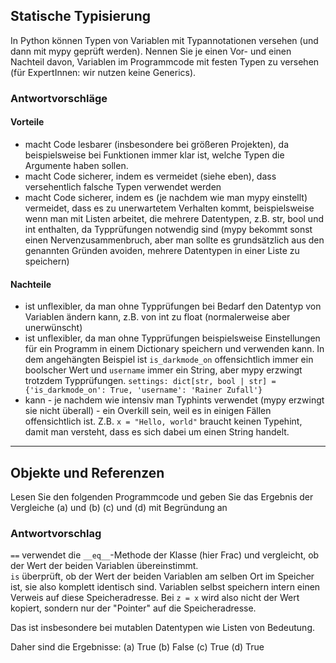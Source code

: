 ## Statische Typisierung
In Python können Typen von Variablen mit Typannotationen versehen (und dann mit mypy geprüft werden).
Nennen Sie je einen Vor- und einen Nachteil davon, Variablen im Programmcode mit festen Typen zu versehen (für ExpertInnen: wir
nutzen keine Generics).

### Antwortvorschläge

#### Vorteile

- macht Code lesbarer (insbesondere bei größeren Projekten), da beispielsweise bei Funktionen
immer klar ist, welche Typen die Argumente haben sollen.
- macht Code sicherer, indem es vermeidet (siehe eben), dass versehentlich falsche Typen verwendet werden
- macht Code sicherer, indem es (je nachdem wie man mypy einstellt) vermeidet, dass es zu unerwartetem Verhalten kommt,
beispielsweise wenn man mit Listen arbeitet, die mehrere Datentypen, z.B. str, bool und int enthalten, da Typprüfungen
notwendig sind (mypy bekommt sonst einen Nervenzusammenbruch, aber man sollte es grundsätzlich aus den genannten Gründen
avoiden, mehrere Datentypen in einer Liste zu speichern)

#### Nachteile

- ist unflexibler, da man ohne Typprüfungen bei Bedarf den Datentyp von Variablen ändern kann, z.B. von int zu float
  (normalerweise aber unerwünscht)
- ist unflexibler, da man ohne Typprüfungen beispielsweise Einstellungen für ein Programm in einem Dictionary speichern
und verwenden kann. In dem angehängten Beispiel ist `is_darkmode_on` offensichtlich immer ein boolscher Wert und
`username` immer ein String, aber mypy erzwingt trotzdem Typprüfungen. `settings: dict[str, bool | str] = {'is_darkmode_on': True, 'username': 'Rainer Zufall'}`
- kann - je nachdem wie intensiv man Typhints verwendet (mypy erzwingt sie nicht überall) - ein Overkill sein, weil es in
einigen Fällen offensichtlich ist. Z.B. `x = "Hello, world"` braucht keinen Typehint, damit man
versteht, dass es sich dabei um einen String handelt.

---

## Objekte und Referenzen

Lesen Sie den folgenden Programmcode und geben Sie das Ergebnis der Vergleiche (a) und (b) (c) und (d) mit
Begründung an

### Antwortvorschlag

`==` verwendet die `__eq__`-Methode der Klasse (hier Frac) und vergleicht, ob der Wert der beiden
Variablen übereinstimmt.  
`is` überprüft, ob der Wert der beiden Variablen am selben Ort im Speicher ist, sie also komplett identisch sind.
Variablen selbst speichern intern einen Verweis auf diese Speicheradresse. Bei `z = x` wird also nicht der Wert kopiert,
sondern nur der "Pointer" auf die Speicheradresse.

Das ist insbesondere bei mutablen Datentypen wie Listen von Bedeutung.

Daher sind die Ergebnisse:
(a) True
(b) False
(c) True
(d) True
